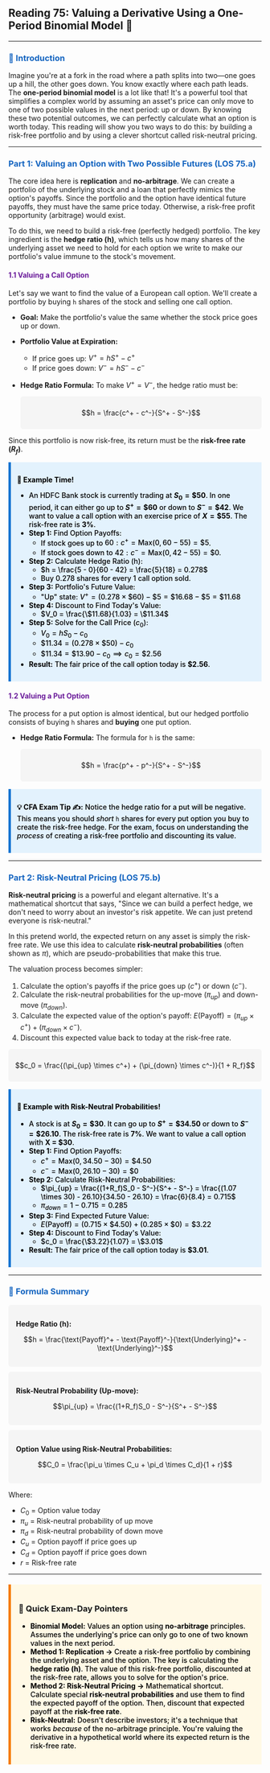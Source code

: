 ## Reading 75: Valuing a Derivative Using a One-Period Binomial Model 🌳

-----

### <span style="color: #1565C0;">🎯 Introduction</span>

Imagine you're at a fork in the road where a path splits into two—one goes up a hill, the other goes down. You know exactly where each path leads. The **one-period binomial model** is a lot like that! It's a powerful tool that simplifies a complex world by assuming an asset's price can only move to one of two possible values in the next period: up or down. By knowing these two potential outcomes, we can perfectly calculate what an option is worth today. This reading will show you two ways to do this: by building a risk-free portfolio and by using a clever shortcut called risk-neutral pricing.

-----

### <span style="color: #1565C0;">Part 1: Valuing an Option with Two Possible Futures (LOS 75.a)</span>

The core idea here is **replication** and **no-arbitrage**. We can create a portfolio of the underlying stock and a loan that perfectly mimics the option's payoffs. Since the portfolio and the option have identical future payoffs, they must have the same price today. Otherwise, a risk-free profit opportunity (arbitrage) would exist.

To do this, we need to build a risk-free (perfectly hedged) portfolio. The key ingredient is the **hedge ratio (h)**, which tells us how many shares of the underlying asset we need to hold for each option we write to make our portfolio's value immune to the stock's movement.

#### <span style="color: #6A1B9A;">1.1 Valuing a Call Option</span>

Let's say we want to find the value of a European call option. We'll create a portfolio by buying `h` shares of the stock and selling one call option.

* **Goal:** Make the portfolio's value the same whether the stock price goes up or down.
* **Portfolio Value at Expiration:**
  * If price goes up: $V^+ = hS^+ - c^+$
  * If price goes down: $V^- = hS^- - c^-$
* **Hedge Ratio Formula:** To make $V^+ = V^-$, the hedge ratio must be:

  <div style="background-color: #F5F5F5; padding: 10px; border-radius: 5px; margin: 10px 0;">
  
  $$h = \frac{c^+ - c^-}{S^+ - S^-}$$
  
  </div>

Since this portfolio is now risk-free, its return must be the **risk-free rate ($R_f$)**.

<div style="background-color: #E3F2FD; border-left: 5px solid #1976D2; padding: 12px; margin: 15px 0;">
<div style="color: #000000; font-weight: 500;">

**🧮 Example Time!**
- An HDFC Bank stock is currently trading at **$S_0 = \$50$**. In one period, it can either go up to **$S^+ = \$60$** or down to **$S^- = \$42$**. We want to value a call option with an exercise price of **$X = \$55$**. The risk-free rate is **3%**.
- **Step 1:** Find Option Payoffs:
  - If stock goes up to $60: c^+ = \text{Max}(0, 60 - 55) = \$5$.
  - If stock goes down to $42: c^- = \text{Max}(0, 42 - 55) = \$0$.
- **Step 2:** Calculate Hedge Ratio (h):
  - $h = \frac{5 - 0}{60 - 42} = \frac{5}{18} = 0.278$
  - Buy 0.278 shares for every 1 call option sold.
- **Step 3:** Portfolio's Future Value:
  - "Up" state: $V^+ = (0.278 \times \$60) - \$5 = \$16.68 - \$5 = \$11.68$
- **Step 4:** Discount to Find Today's Value:
  - $V_0 = \frac{\$11.68}{1.03} = \$11.34$
- **Step 5:** Solve for the Call Price ($c_0$):
  - $V_0 = hS_0 - c_0$
  - $\$11.34 = (0.278 \times \$50) - c_0$
  - $\$11.34 = \$13.90 - c_0 \implies c_0 = \$2.56$
- **Result:** The fair price of the call option today is **$2.56**.

</div>
</div>

#### <span style="color: #6A1B9A;">1.2 Valuing a Put Option</span>

The process for a put option is almost identical, but our hedged portfolio consists of buying `h` shares and **buying** one put option.

* **Hedge Ratio Formula:** The formula for `h` is the same:

  <div style="background-color: #F5F5F5; padding: 10px; border-radius: 5px; margin: 10px 0;">
  
  $$h = \frac{p^+ - p^-}{S^+ - S^-}$$
  
  </div>

<div style="background-color: #E3F2FD; border-left: 5px solid #1976D2; padding: 12px; margin: 15px 0;">
<div style="color: #000000; font-weight: 500;">

**💡 CFA Exam Tip ✍️:** Notice the hedge ratio for a put will be negative. This means you should *short* `h` shares for every put option you buy to create the risk-free hedge. For the exam, focus on understanding the *process* of creating a risk-free portfolio and discounting its value.

</div>
</div>

-----

### <span style="color: #1565C0;">Part 2: Risk-Neutral Pricing (LOS 75.b)</span>

**Risk-neutral pricing** is a powerful and elegant alternative. It's a mathematical shortcut that says, "Since we can build a perfect hedge, we don't need to worry about an investor's risk appetite. We can just pretend everyone is risk-neutral." 

In this pretend world, the expected return on any asset is simply the risk-free rate. We use this idea to calculate **risk-neutral probabilities** (often shown as $\pi$), which are pseudo-probabilities that make this true.

The valuation process becomes simpler:
1. Calculate the option's payoffs if the price goes up ($c^+$) or down ($c^-$).
2. Calculate the risk-neutral probabilities for the up-move ($\pi_{up}$) and down-move ($\pi_{down}$).
3. Calculate the expected value of the option's payoff: $E(\text{Payoff}) = (\pi_{up} \times c^+) + (\pi_{down} \times c^-)$.
4. Discount this expected value back to today at the risk-free rate.

<div style="background-color: #F5F5F5; padding: 10px; border-radius: 5px; margin: 10px 0;">

$$c_0 = \frac{(\pi_{up} \times c^+) + (\pi_{down} \times c^-)}{1 + R_f}$$

</div>

<div style="background-color: #E3F2FD; border-left: 5px solid #1976D2; padding: 12px; margin: 15px 0;">
<div style="color: #000000; font-weight: 500;">

**🧮 Example with Risk-Neutral Probabilities!**
- A stock is at **$S_0 = \$30$**. It can go up to **$S^+ = \$34.50$** or down to **$S^- = \$26.10$**. The risk-free rate is **7%**. We want to value a call option with **X = $30**.
- **Step 1:** Find Option Payoffs:
  - $c^+ = \text{Max}(0, 34.50 - 30) = \$4.50$
  - $c^- = \text{Max}(0, 26.10 - 30) = \$0$
- **Step 2:** Calculate Risk-Neutral Probabilities:
  - $\pi_{up} = \frac{(1+R_f)S_0 - S^-}{S^+ - S^-} = \frac{(1.07 \times 30) - 26.10}{34.50 - 26.10} = \frac{6}{8.4} = 0.715$
  - $\pi_{down} = 1 - 0.715 = 0.285$
- **Step 3:** Find Expected Future Value:
  - $E(\text{Payoff}) = (0.715 \times \$4.50) + (0.285 \times \$0) = \$3.22$
- **Step 4:** Discount to Find Today's Value:
  - $c_0 = \frac{\$3.22}{1.07} = \$3.01$
- **Result:** The fair price of the call option today is **$3.01**.

</div>
</div>

-----

### <span style="color: #1565C0;">🧪 Formula Summary</span>

<div style="background-color: #F5F5F5; padding: 15px; border-radius: 5px; margin: 10px 0;">

**Hedge Ratio (h):**

$$h = \frac{\text{Payoff}^+ - \text{Payoff}^-}{\text{Underlying}^+ - \text{Underlying}^-}$$

</div>

<div style="background-color: #F5F5F5; padding: 15px; border-radius: 5px; margin: 10px 0;">

**Risk-Neutral Probability (Up-move):**

$$\pi_{up} = \frac{(1+R_f)S_0 - S^-}{S^+ - S^-}$$

</div>

<div style="background-color: #F5F5F5; padding: 15px; border-radius: 5px; margin: 10px 0;">

**Option Value using Risk-Neutral Probabilities:**

$$C_0 = \frac{\pi_u \times C_u + \pi_d \times C_d}{1 + r}$$

</div>

Where:
- $C_0$ = Option value today
- $\pi_u$ = Risk-neutral probability of up move
- $\pi_d$ = Risk-neutral probability of down move  
- $C_u$ = Option payoff if price goes up
- $C_d$ = Option payoff if price goes down
- $r$ = Risk-free rate

-----

<div style="background-color: #FFF9E6; border-left: 5px solid #F57C00; padding: 15px; margin: 20px 0;">

### 🎯 Quick Exam-Day Pointers

<div style="color: #000000; font-weight: 500;">

* **Binomial Model:** Values an option using **no-arbitrage** principles. Assumes the underlying's price can only go to one of two known values in the next period.
* **Method 1: Replication →** Create a risk-free portfolio by combining the underlying asset and the option. The key is calculating the **hedge ratio (h)**. The value of this risk-free portfolio, discounted at the risk-free rate, allows you to solve for the option's price.
* **Method 2: Risk-Neutral Pricing →** Mathematical shortcut. Calculate special **risk-neutral probabilities** and use them to find the expected payoff of the option. Then, discount that expected payoff at the **risk-free rate**.
* **Risk-Neutral:** Doesn't describe investors; it's a technique that works *because* of the no-arbitrage principle. You're valuing the derivative in a hypothetical world where its expected return is the risk-free rate.

</div>
</div>